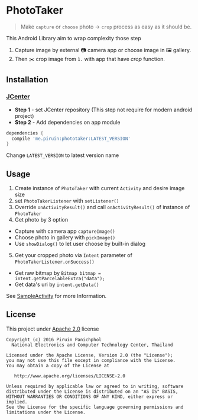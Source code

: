 # PhotoTaker

> Make `capture` or `choose` photo -> `crop` process as easy as it should be.

This Android Library aim to wrap complexity those step

1. Capture image by external :camera: camera app or choose image in :framed_picture: gallery.
2. Then :scissors: crop image from `1.` with app that have _crop_ function.

## Installation

### [JCenter]

- **Step 1** - set JCenter repository (This step not require for modern android project)
- **Step 2** - Add dependencies on app module

```groovy
dependencies {
  compile 'me.piruin:phototaker:LATEST_VERSION'
}
```
Change `LATEST_VERSION` to latest version name

## Usage

1. Create instance of `PhotoTaker` with current `Activity` and desire image size
2. set `PhotoTakerListener` with `setListener()`
3. Override `onActivityResult()` and call `onActivityResult()` of instance of `PhotoTaker`
4. Get photo by 3 option
  * Capture with camera app `captureImage()`
  * Choose photo in gallery with `pickImage()`
  * Use `showDialog()` to let user choose by built-in dialog
5. Get your cropped photo via `Intent` parameter of `PhotoTakerListener.onSuccess()`
  * Get raw bitmap by `Bitmap bitmap = intent.getParcelableExtra("data");`
  * Get data's uri by `intent.getData()`

See [SampleActivity] for more Information.

## License

This project under [Apache 2.0](http://www.apache.org/licenses/LICENSE-2.0) license

    Copyright (c) 2016 Piruin Panichphol
      National Electronics and Computer Technology Center, Thailand

    Licensed under the Apache License, Version 2.0 (the "License");
    you may not use this file except in compliance with the License.
    You may obtain a copy of the License at

       http://www.apache.org/licenses/LICENSE-2.0

    Unless required by applicable law or agreed to in writing, software
    distributed under the License is distributed on an "AS IS" BASIS,
    WITHOUT WARRANTIES OR CONDITIONS OF ANY KIND, either express or implied.
    See the License for the specific language governing permissions and
    limitations under the License.

[JCenter]: https://bintray.com/bintray/jcenter
[SampleActivity]: https://github.com/piruin/phototaker/blob/master/phototaker-sample/src/main/java/me/piruin/phototaker/sample/SampleActivity.java

